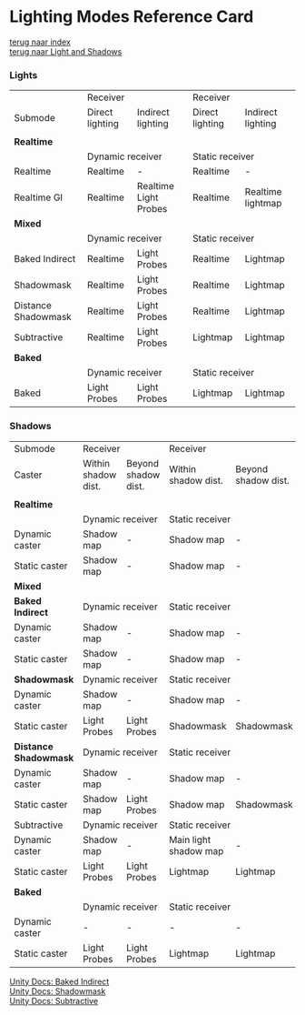# Lighting Modes Reference Card

[terug naar index](/Index.md#unity-settings)   
[terug naar Light and Shadows](/UnitySettings/LightAndShadows.md)  

### Lights
<table>
  <tr>
    <td></td>
    <td colspan="2">Receiver</td>
    <td colspan="2">Receiver</td>
  </tr>
  <tr>
    <td>Submode</td>
    <td>Direct lighting</td>
    <td>Indirect lighting</td>
    <td>Direct lighting</td>
    <td>Indirect lighting</td>
  </tr>
  <tr>
  <td colspan="5"> </td>
  </tr>
  <tr>
    <td colspan="5"><b>Realtime</b></td>
  </tr>
  <tr>
    <td></td>
    <td colspan="2">Dynamic receiver</td>
    <td colspan="2">Static receiver</td>
  </tr>
  <tr>
    <td>Realtime</td>
    <td>Realtime</td>
    <td>-</td>
    <td>Realtime</td>
    <td>-</td>
  </tr>
  <tr>
    <td>Realtime GI</td>
    <td>Realtime</td>
    <td>Realtime Light Probes</td>
    <td>Realtime</td>
    <td>Realtime lightmap</td>
  </tr>
  <tr>
    <td colspan="5"><b>Mixed</b></td>
  </tr>
  <tr>
    <td></td>
    <td colspan="2">Dynamic receiver</td>
    <td colspan="2">Static receiver</td>
  </tr>
  <tr>
    <td>Baked Indirect</td>
    <td>Realtime</td>
    <td>Light Probes</td>
    <td>Realtime</td>
    <td>Lightmap</td>
  </tr>
  <tr>
    <td>Shadowmask</td>
    <td>Realtime</td>
    <td>Light Probes</td>
    <td>Realtime</td>
    <td>Lightmap</td>
  </tr>
  <tr>
    <td>Distance Shadowmask</td>
    <td>Realtime</td>
    <td>Light Probes</td>
    <td>Realtime</td>
    <td>Lightmap</td>
  </tr>
  <tr>
    <td>Subtractive</td>
    <td>Realtime</td>
    <td>Light Probes</td>
    <td>Lightmap</td>
    <td>Lightmap</td>
  </tr>
  <tr>
    <td colspan="5"><b>Baked</b></td>
  </tr>
  <tr>
    <td></td>
    <td colspan="2">Dynamic receiver</td>
    <td colspan="2">Static receiver</td>
  </tr>
  <tr>
    <td rowspan="2">Baked</td>
    <td rowspan="2">Light Probes</td>
    <td rowspan="2">Light Probes</td>
    <td rowspan="2">Lightmap</td>
    <td rowspan="2">Lightmap</td>
  </tr>
  <tr>
  </tr>
  </table>
  
  ### Shadows 
  <table>
  <tr>
    <td>Submode</td>
    <td colspan="2">Receiver</td>
    <td colspan="2">Receiver</td>
  </tr>
  <tr>
    <td>Caster</td>
    <td>Within shadow dist.</td>
    <td>Beyond shadow dist.</td>
    <td>Within shadow dist.</td>
    <td>Beyond shadow dist.</td>
  </tr>
<tr>
  <td colspan="5"> </td>
  </tr>
  <tr>
    <td colspan="5"><b>Realtime</b></td>
  </tr>
  <tr>
    <td></td>
    <td colspan="2">Dynamic receiver</td>
    <td colspan="2">Static receiver</td>
  </tr>
  <tr>
    <td>Dynamic caster</td>
    <td>Shadow map</td>
    <td>-</td>
    <td>Shadow map</td>
    <td>-</td>
  </tr>
  <tr>
    <td>Static caster</td>
    <td>Shadow map</td>
    <td>-</td>
    <td>Shadow map</td>
    <td>-</td>
  </tr>
  <tr>
    <td colspan="5"><b>Mixed</b></td>
  </tr>
  <tr>
    <td><b>Baked Indirect</b></td>
    <td colspan="2">Dynamic receiver</td>
    <td colspan="2">Static receiver</td>
  </tr>
  <tr>
    <td>Dynamic caster</td>
    <td>Shadow map</td>
    <td>-</td>
    <td>Shadow map</td>
    <td>-</td>
  </tr>
  <tr>
    <td rowspan="2">Static caster</td>
    <td rowspan="2">Shadow map</td>
    <td rowspan="2">-</td>
    <td rowspan="2">Shadow map</td>
    <td rowspan="2">-</td>
  </tr>
  <tr>
  </tr>
  <tr>
    <td><b>Shadowmask</b></td>
    <td colspan="2">Dynamic receiver</td>
    <td colspan="2">Static receiver</td>
  </tr>
  <tr>
    <td>Dynamic caster</td>
    <td>Shadow map</td>
    <td>-</td>
    <td>Shadow map</td>
    <td>-</td>
  </tr>
  <tr>
    <td rowspan="2">Static caster</td>
    <td rowspan="2">Light Probes</td>
    <td rowspan="2">Light Probes</td>
    <td rowspan="2">Shadowmask</td>
    <td rowspan="2">Shadowmask</td>
  </tr>
  <tr>
  </tr>
  <tr>
    <td><b>Distance Shadowmask</b></td>
    <td colspan="2">Dynamic receiver</td>
    <td colspan="2">Static receiver</td>
  </tr>
  <tr>
    <td>Dynamic caster</td>
    <td>Shadow map</td>
    <td>-</td>
    <td>Shadow map</td>
    <td>-</td>
  </tr>
  <tr>
    <td rowspan="2">Static caster</td>
    <td rowspan="2">Shadow map</td>
    <td rowspan="2">Light Probes</td>
    <td rowspan="2">Shadow map</td>
    <td rowspan="2">Shadowmask</td>
  </tr>
  <tr>
  </tr>
  <tr>
    <td>Subtractive</td>
    <td colspan="2">Dynamic receiver</td>
    <td colspan="2">Static receiver</td>
  </tr>
  <tr>
    <td>Dynamic caster</td>
    <td>Shadow map</td>
    <td>-</td>
    <td>Main light shadow map</td>
    <td>-</td>
  </tr>
  <tr>
    <td>Static caster</td>
    <td>Light Probes</td>
    <td>Light Probes</td>
    <td>Lightmap</td>
    <td>Lightmap</td>
  </tr>
  <tr>
    <td colspan="5"><b>Baked</b></td>
  </tr>
  <tr>
    <td></td>
    <td colspan="2">Dynamic receiver</td>
    <td colspan="2">Static receiver</td>
  </tr>
  <tr>
    <td>Dynamic caster</td>
    <td>-</td>
    <td>-</td>
    <td>-</td>
    <td>-</td>
  </tr>
  <tr>
    <td>Static caster</td>
    <td>Light Probes</td>
    <td>Light Probes</td>
    <td>Lightmap</td>
    <td>Lightmap</td>
  </tr>
</table>

[Unity Docs: Baked Indirect](https://docs.unity3d.com/Manual/LightMode-Mixed-BakedIndirect.html)  
[Unity Docs: Shadowmask](https://docs.unity3d.com/Manual/LightMode-Mixed-ShadowmaskMode.html)  
[Unity Docs: Subtractive](https://docs.unity3d.com/Manual/LightMode-Mixed-Subtractive.html)  
